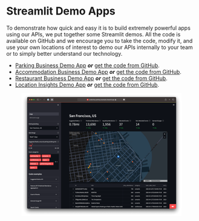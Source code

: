 # Streamlit Demo Apps

To demonstrate how quick and easy it is to build extremely powerful apps using our APIs, we put together some Streamlit demos. All the code is available on GitHub and we encourage you to take the code, modify it, and use your own locations of interest to demo our APIs internally to your team or to simply better understand our technology.

* [Parking Business Demo App](https://predicthq-parking-example.streamlit.app/) _**or**_ [get the code from GitHub](https://github.com/predicthq/streamlit-parking-demo).
* [Accommodation Business Demo App](https://predicthq-accommodation-example.streamlit.app/) _**or**_ [get the code from GitHub](https://github.com/predicthq/streamlit-accommodation-demo).
* [Restaurant Business Demo App](https://predicthq-restaurant-example.streamlit.app/) _**or**_ [get the code from GitHub](https://github.com/predicthq/streamlit-restaurant-demo).
* [Location Insights Demo App](https://predicthq-location-insights-example.streamlit.app/) _**or**_ [get the code from GitHub](https://github.com/predicthq/streamlit-location-insights-demo).

<figure><img src="../../.gitbook/assets/streamlit-parking-demo-map-screenshot.png" alt="alt"><figcaption></figcaption></figure>

